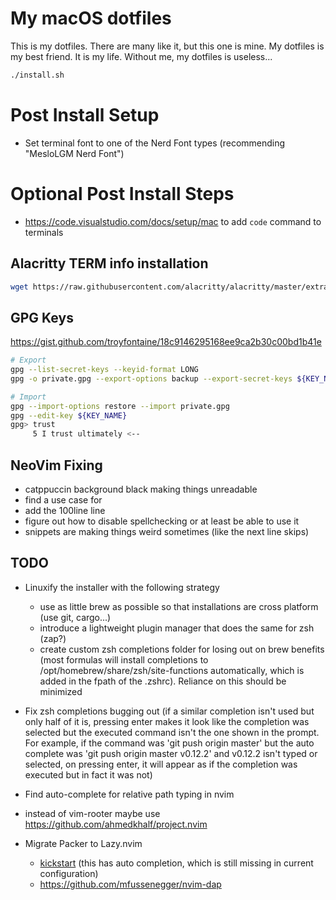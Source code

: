 # My macOS dotfiles

This is my dotfiles. There are many like it, but this one is mine. My dotfiles is my best friend. It is my life. Without me, my dotfiles is useless...

```sh
./install.sh
```

# Post Install Setup

- Set terminal font to one of the Nerd Font types (recommending "MesloLGM Nerd Font")

# Optional Post Install Steps

- <https://code.visualstudio.com/docs/setup/mac> to add `code` command to terminals

## Alacritty TERM info installation

```sh
wget https://raw.githubusercontent.com/alacritty/alacritty/master/extra/alacritty.info && tic -xe alacritty,alacritty-direct alacritty.info && rm alacritty.info
```

## GPG Keys

<https://gist.github.com/troyfontaine/18c9146295168ee9ca2b30c00bd1b41e>

```sh
# Export
gpg --list-secret-keys --keyid-format LONG
gpg -o private.gpg --export-options backup --export-secret-keys ${KEY_NAME}

# Import
gpg --import-options restore --import private.gpg
gpg --edit-key ${KEY_NAME}
gpg> trust
     5 I trust ultimately <--
```

## NeoVim Fixing

- catppuccin background black making things unreadable
- find a use case for <leader><space>
- add the 100line line
- figure out how to disable spellchecking or at least be able to use it
- snippets are making things weird sometimes (like the next line skips)

## TODO

- Linuxify the installer with the following strategy
  - use as little brew as possible so that installations are cross platform (use git, cargo...)
  - introduce a lightweight plugin manager that does the same for zsh (zap?)
  - create custom zsh completions folder for losing out on brew benefits (most formulas will
    install completions to /opt/homebrew/share/zsh/site-functions automatically, which is added in
    the fpath of the .zshrc). Reliance on this should be minimized
- Fix zsh completions bugging out (if a similar completion isn't used but only half of it is,
  pressing enter makes it look like the completion was selected but the executed command isn't the
  one shown in the prompt. For example, if the command was 'git push origin master' but the auto
  complete was 'git push origin master v0.12.2' and v0.12.2 isn't typed or selected, on pressing
  enter, it will appear as if the completion was executed but in fact it was not)
- Find auto-complete for relative path typing in nvim
- instead of vim-rooter maybe use <https://github.com/ahmedkhalf/project.nvim>

- Migrate Packer to Lazy.nvim
  - [kickstart](https://github.com/nvim-lua/kickstart.nvim) (this has auto completion, which is still missing in current configuration)
  - <https://github.com/mfussenegger/nvim-dap>
